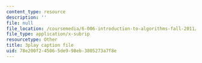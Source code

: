 ```yaml
---
content_type: resource
description: ''
file: null
file_location: /coursemedia/6-006-introduction-to-algorithms-fall-2011/78e200f245065de998eb3805273a7f8e_4iXLnF3hExw.vtt
file_type: application/x-subrip
resourcetype: Other
title: 3play caption file
uid: 78e200f2-4506-5de9-98eb-3805273a7f8e
---
```

